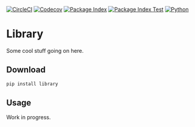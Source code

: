 [![CircleCI](https://img.shields.io/circleci/build/gh/johndoe/library)](https://app.circleci.com/pipelines/gh/johndoe/library/)
[![Codecov](https://img.shields.io/codecov/c/gh/johndoe/library)](https://app.codecov.io/gh/johndoe/library/)
[![Package Index](https://shields.io/pypi/v/library)](https://pypi.org/project/library/)
[![Package Index Test](https://shields.io/pypi/v/library?label=testpypi&pypiBaseUrl=https://test.pypi.org)](https://test.pypi.org/project/library/)
[![Python](https://img.shields.io/badge/python-3-informational)](https://docs.python.org/3/)

# Library

Some cool stuff going on here.

## Download

```sh
pip install library
```

## Usage

Work in progress.
